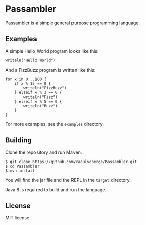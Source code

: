 # Passambler
Passambler is a simple general purpose programming language.

## Examples
A simple Hello World program looks like this:
```
writeln("Hello World")
```

And a FizzBuzz program is written like this:
```
for x in 0...100 {
    if x % 15 == 0 {
        writeln("FizzBuzz")
    } elseif x % 3 == 0 {
        writeln("Fizz")
    } elseif x % 5 == 0 {
        writeln("Buzz")
    }
}
```
For more examples, see the `examples` directory.

## Building
Clone the repository and run Maven.
```
$ git clone https://github.com/raoulvdberge/Passambler.git
$ cd Passambler
$ mvn install
```
You will find the jar file and the REPL in the `target` directory.

Java 8 is required to build and run the language.

## License
MIT license

